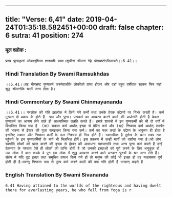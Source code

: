 
---
title: "Verse: 6,41"
date: 2019-04-24T01:35:18.582451+00:00
draft: false
chapter: 6
sutra: 41
position: 274
---
### मूल श्लोक :
```
प्राप्य पुण्यकृतां लोकानुषित्वा शाश्वतीः समाः।शुचीनां श्रीमतां गेहे योगभ्रष्टोऽभिजायते।।6.41।।

```

### Hindi Translation By Swami Ramsukhdas
```
।।6.41।।वह योगभ्रष्ट पुण्यकर्म करनेवालोंके लोकोंको प्राप्त होकर और वहाँ बहुत वर्षोंतक रहकर फिर यहाँ शुद्ध श्रीमानोंके घरमें जन्म लेता है।

```

### Hindi Commentary By Swami Chinmayananda
```
।।6.41।। परलोक की गति इहलोक में किये गये कर्मों तथा उनके प्रेरक उद्देश्यों पर निर्भर करती है। कर्म मुख्यत दो प्रकार के होते हैं  पाप और पुण्य। पापकर्म का आचरण करने वालों की अधोगति होती है केवल पुण्यकर्म का आश्रय लेने वाले ही आध्यात्मिक उन्नति करते हैं। हमारे शास्त्रों में इन पुण्यकर्मों को भी दो वर्गों में विभाजित किया गया है  (क) सकाम कर्म अर्थात् इच्छा से प्रेरित कर्म और (ख) निष्काम कर्म अर्थात् समर्पण की भावना से ईश्वर की पूजा समझकर किया गया कर्म। कर्म का फल कर्ता के उद्देश्य के अनुरूप ही होता है इसलिए सकाम और निष्काम कर्मों के फल निश्चय ही भिन्न होते हैं। स्वाभाविक है पूर्णत्व के चरम लक्ष्य तक पहुँचने के इन पुण्यकर्मियों के मार्ग भी भिन्नभिन्न होगें। इस प्रकरण में उन्हीं मार्गों को दर्शाया गया है।जो लोग स्वर्गादि लोकों को प्राप्त करने की इच्छा से ईश्वर की आराधना यज्ञयागादि तथा अन्य पुण्य कर्म करते हैं उन्हें देहत्याग के पश्चात ऐसे ही लोकों की प्राप्ति होती है जो उनकी इच्छाओं को पूर्ण करने के लिए अनुकूल हों। उस लोक में वास करके वे पुन इस लोक में शुद्ध आचरण करने वाले धनवान पुरुषों के घर जन्म लेते हैं। संक्षेप में यदि दृढ़ इच्छा तथा समुचित प्रयत्न किये गये हों तो मनुष्य की कोई भी इच्छा हो वह यथासमय पूर्ण होती ही है।परन्तु निष्काम भाव से पुण्य कर्म करने वालों की क्या गति होती है भगवान् कहते हैं

```

### English Translation By Swami  Sivananda
```
6.41 Having attained to the worlds of the righteous and having dwelt there for everlasting years, he who fell from Yoga is r

```

